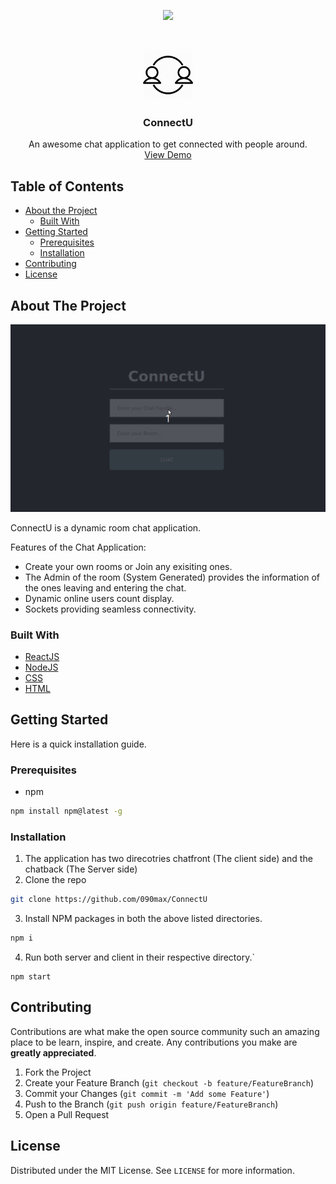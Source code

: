 
<p align="center">
    <a href="https://github.com/badges/shields/graphs/contributors" alt="Contributors">
        <img src="https://github.com/090max/ConnectU/graphs/contributors" /></a>
  </p>

<!-- PROJECT LOGO -->
<br />
<p align="center">
  <a href="https://github.com/090max/ConnectU">
    <img src="images/logo.png" alt="Logo" width="80" height="80">
  </a>

  <h3 align="center">ConnectU</h3>

  <p align="center">
    An awesome chat application to get connected with people around.
    <br />
    <a href="http://connectu-chat-client.herokuapp.com">View Demo</a>
  </p>
</p>



<!-- TABLE OF CONTENTS -->
## Table of Contents

* [About the Project](#about-the-project)
  * [Built With](#built-with)
* [Getting Started](#getting-started)
  * [Prerequisites](#prerequisites)
  * [Installation](#installation)
* [Contributing](#contributing)
* [License](#license)




<!-- ABOUT THE PROJECT -->
## About The Project

![](https://github.com/090max/ConnectU/blob/master/images/connectu_demo.gif)

ConnectU is a dynamic room chat application. 

Features of the Chat Application:
* Create your own rooms or Join any exisiting ones.
* The Admin of the room (System Generated) provides the information of the ones leaving and entering the chat. 
* Dynamic online users count display.
* Sockets providing seamless connectivity.

### Built With
* [ReactJS](https://reactjs.org/)
* [NodeJS](https://nodejs.org/en/)
* [CSS](https://developer.mozilla.org/en-US/docs/Web/CSS)
* [HTML](https://developer.mozilla.org/en-US/docs/Web/HTML)


<!-- GETTING STARTED -->
## Getting Started

Here is a quick installation guide.

### Prerequisites

* npm
```sh
npm install npm@latest -g
```

### Installation

1. The application has two direcotries chatfront (The client side) and the chatback (The Server side)
2. Clone the repo
```sh
git clone https://github.com/090max/ConnectU
```
3. Install NPM packages in both the above listed directories.
```sh
npm i
```
4. Run both server and client in their respective directory.`
```JS
npm start
```


<!-- CONTRIBUTING -->
## Contributing

Contributions are what make the open source community such an amazing place to be learn, inspire, and create. Any contributions you make are **greatly appreciated**.

1. Fork the Project
2. Create your Feature Branch (`git checkout -b feature/FeatureBranch`)
3. Commit your Changes (`git commit -m 'Add some Feature'`)
4. Push to the Branch (`git push origin feature/FeatureBranch`)
5. Open a Pull Request



<!-- LICENSE -->
## License

Distributed under the MIT License. See `LICENSE` for more information.

